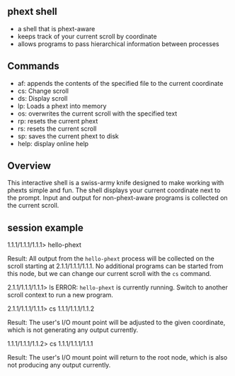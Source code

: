 phext shell
-----------
* a shell that is phext-aware
* keeps track of your current scroll by coordinate
* allows programs to pass hierarchical information between processes

Commands
--------
* af: appends the contents of the specified file to the current coordinate
* cs: Change scroll
* ds: Display scroll
* lp: Loads a phext into memory
* os: overwrites the current scroll with the specified text
* rp: resets the current phext
* rs: resets the current scroll
* sp: saves the current phext to disk
* help: display online help

Overview
--------
This interactive shell is a swiss-army knife designed to make working with phexts simple and fun. The shell displays your current coordinate next to the prompt. Input and output for non-phext-aware programs is collected on the current scroll.

session example
---------------
1.1.1/1.1.1/1.1.1> hello-phext<LB>

Result: All output from the `hello-phext` process will be collected on the scroll starting at 2.1.1/1.1.1/1.1.1.
No additional programs can be started from this node, but we can change our current scroll with the `cs` command.

2.1.1/1.1.1/1.1.1> ls
ERROR: `hello-phext` is currently running. Switch to another scroll context to run a new program.

2.1.1/1.1.1/1.1.1> cs 1.1.1/1.1.1/1.1.2

Result: The user's I/O mount point will be adjusted to the given coordinate, which is not generating any output currently.

1.1.1/1.1.1/1.1.2> cs 1.1.1/1.1.1/1.1.1

Result: The user's I/O mount point will return to the root node, which is also not producing any output currently.
